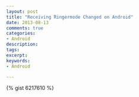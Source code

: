 ```yaml
---
layout: post
title: "Receiving Ringermode Changed on Android"
date: 2013-08-13
comments: true
categories:
- Android
description:
tags:
excerpt:
keywords: 
- Android

---
```


{% gist 6217610 %}

